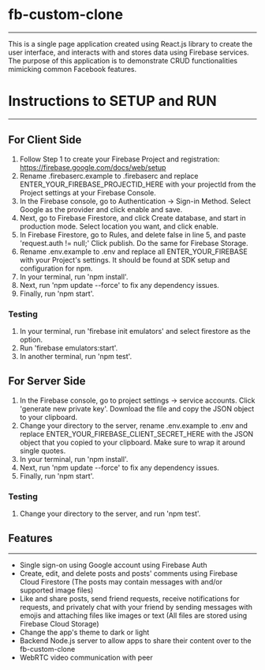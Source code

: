 # fb-custom-clone

---

This is a single page application created using React.js library to create the user interface, and interacts with and stores data using Firebase services.
The purpose of this application is to demonstrate CRUD functionalities mimicking common Facebook features.

# Instructions to SETUP and RUN

---

## For Client Side

1. Follow Step 1 to create your Firebase Project and registration: https://firebase.google.com/docs/web/setup
2. Rename .firebaserc.example to .firebaserc and replace ENTER_YOUR_FIREBASE_PROJECTID_HERE with your projectId from the Project settings at your Firebase Console.
3. In the Firebase console, go to Authentication -> Sign-in Method. Select Google as the provider and click enable and save.
4. Next, go to Firebase Firestore, and click Create database, and start in production mode. Select location you want, and click enable.
5. In Firebase Firestore, go to Rules, and delete false in line 5, and paste 'request.auth != null;' Click publish. Do the same for Firebase Storage.
6. Rename .env.example to .env and replace all ENTER_YOUR_FIREBASE with your Project's settings. It should be found at SDK setup and configuration for npm.
7. In your terminal, run 'npm install'.
8. Next, run 'npm update --force' to fix any dependency issues.
9. Finally, run 'npm start'.

### Testing

1. In your terminal, run 'firebase init emulators' and select firestore as the option.
2. Run 'firebase emulators:start'.
3. In another terminal, run 'npm test'.


## For Server Side

1. In the Firebase console, go to project settings -> service accounts. Click 'generate new private key'. Download the file and copy the JSON object to your clipboard.
2. Change your directory to the server, rename .env.example to .env and replace ENTER_YOUR_FIREBASE_CLIENT_SECRET_HERE with the JSON object that you copied to your clipboard. Make sure to wrap it around single quotes.
3. In your terminal, run 'npm install'.
4. Next, run 'npm update --force' to fix any dependency issues.
5. Finally, run 'npm start'.

### Testing

1. Change your directory to the server, and run 'npm test'.


## Features

---

- Single sign-on using Google account using Firebase Auth
- Create, edit, and delete posts and posts' comments using Firebase Cloud Firestore (The posts may contain messages with and/or supported image files)
- Like and share posts, send friend requests, receive notifications for requests, and privately chat with your friend by sending messages with emojis and attaching files like images or text (All files are stored using Firebase Cloud Storage)
- Change the app's theme to dark or light
- Backend Node.js server to allow apps to share their content over to the fb-custom-clone
- WebRTC video communication with peer